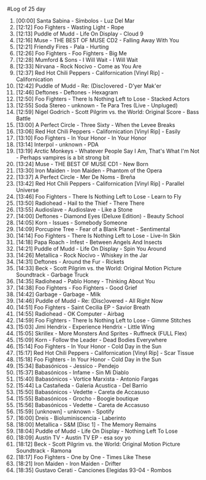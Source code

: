 #Log of 25 day

1. [00:00] Santa Sabina - Símbolos - Luz Del Mar
1. [12:12] Foo Fighters - Wasting Light - Rope
1. [12:13] Puddle of Mudd - Life On Display - Cloud 9
1. [12:16] Muse - THE BEST OF MUSE CD2 - Falling Away With You
1. [12:21] Friendly Fires - Pala - Hurting
1. [12:26] Foo Fighters - Foo Fighters - Big Me
1. [12:28] Mumford & Sons - I Will Wait - I Will Wait
1. [12:33] Nirvana - Rock Nocivo - Come as You Are
1. [12:37] Red Hot Chili Peppers - Californication [Vinyl Rip] - Californication
1. [12:42] Puddle of Mudd - Re: (Disc)overed - D'yer Mak'er
1. [12:46] Deftones - Deftones - Hexagram
1. [12:50] Foo Fighters - There Is Nothing Left to Lose - Stacked Actors
1. [12:55] Soda Stereo - unknown - Te Para Tres (Live - Unpluged)
1. [12:59] Nigel Godrich - Scott Pilgrim vs. the World: Original Score - Bass Battle
1. [13:00] A Perfect Circle - Three Sixty - When the Levee Breaks
1. [13:06] Red Hot Chili Peppers - Californication [Vinyl Rip] - Easily
1. [13:10] Foo Fighters - In Your Honor - In Your Honor
1. [13:14] Interpol - unknown - PDA
1. [13:19] Arctic Monkeys - Whatever People Say I Am, That's What I'm Not - Perhaps vampires is a bit strong bit
1. [13:24] Muse - THE BEST OF MUSE CD1 - New Born
1. [13:30] Iron Maiden - Iron Maiden - Phantom of the Opera
1. [13:37] A Perfect Circle - Mer De Noms - Breña
1. [13:42] Red Hot Chili Peppers - Californication [Vinyl Rip] - Parallel Universe
1. [13:46] Foo Fighters - There Is Nothing Left to Lose - Learn to Fly
1. [13:50] Radiohead - Hail to the Thief - There There
1. [13:55] Audioslave - Audioslave - Like a Stone
1. [14:00] Deftones - Diamond Eyes (Deluxe Edition) - Beauty School
1. [14:05] Korn - Issues - Somebody Someone
1. [14:09] Porcupine Tree - Fear of a Blank Planet - Sentimental
1. [14:14] Foo Fighters - There Is Nothing Left to Lose - Live-In Skin
1. [14:18] Papa Roach - Infest - Between Angels And Insects
1. [14:21] Puddle of Mudd - Life On Display - Spin You Around
1. [14:26] Metallica - Rock Nocivo - Whiskey in the Jar
1. [14:31] Deftones - Around the Fur - Rickets
1. [14:33] Beck - Scott Pilgrim vs. the World: Original Motion Picture Soundtrack - Garbage Truck
1. [14:35] Radiohead - Pablo Honey - Thinking About You
1. [14:38] Foo Fighters - Foo Fighters - Good Grief
1. [14:42] Garbage - Garbage - Milk
1. [14:46] Puddle of Mudd - Re: (Disc)overed - All Right Now
1. [14:51] Foo Fighters - Saint Cecilia EP - Savior Breath
1. [14:55] Radiohead - OK Computer - Airbag
1. [14:59] Foo Fighters - There Is Nothing Left to Lose - Gimme Stitches
1. [15:03] Jimi Hendrix - Experience Hendrix - Little Wing
1. [15:05] Skrillex - More Monsters And Sprites - Ruffneck (FULL Flex)
1. [15:09] Korn - Follow the Leader - Dead Bodies Everywhere
1. [15:14] Foo Fighters - In Your Honor - Cold Day in the Sun
1. [15:17] Red Hot Chili Peppers - Californication [Vinyl Rip] - Scar Tissue
1. [15:18] Foo Fighters - In Your Honor - Cold Day in the Sun
1. [15:34] Babasónicos - Jessico - Pendejo
1. [15:37] Babasónicos - Infame - Sin Mi Diablo
1. [15:40] Babasónicos - Vortice Marxista - Antonio Fargas
1. [15:44] La Castañeda - Galeria Acustica - Del Barrio
1. [15:50] Babasónicos - Vedette - Careta de Accasuso
1. [15:55] Babasónicos - Grocho - Boogie boutique
1. [15:56] Babasónicos - Vedette - Careta de Accasuso
1. [15:59] [unknown] - unknown - Spotify
1. [16:00] Dreis - Bioluminiscencia - Laberinto
1. [18:00] Metallica - S&M [Disc 1] - The Memory Remains
1. [18:04] Puddle of Mudd - Life On Display - Nothing Left To Lose
1. [18:09] Austin TV - Austin TV EP - esa soy yo
1. [18:12] Beck - Scott Pilgrim vs. the World: Original Motion Picture Soundtrack - Ramona
1. [18:17] Foo Fighters - One by One - Times Like These
1. [18:21] Iron Maiden - Iron Maiden - Drifter
1. [18:35] Gustavo Cerati - Canciones Elegidas 93-04 - Rombos
